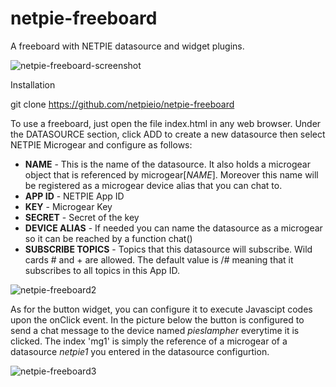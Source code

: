 netpie-freeboard
==========

A freeboard with NETPIE datasource and widget plugins.

![netpie-freeboard-screenshot](https://cloud.githubusercontent.com/assets/7685964/19427706/de8aab54-946f-11e6-81ae-bbe8b78910e5.jpg)


Installation

git clone https://github.com/netpieio/netpie-freeboard

To use a freeboard, just open the file index.html in any web browser. Under the DATASOURCE section, click ADD to create a new datasource then select NETPIE Microgear and configure as follows:

- **NAME** - This is the name of the datasource. It also holds a microgear object that is referenced by microgear[*NAME*]. Moreover this name will be registered as a microgear device alias that you can chat to. 
- **APP ID** - NETPIE App ID
- **KEY** - Microgear Key
- **SECRET** - Secret of the key
- **DEVICE ALIAS** - If needed you can name the datasource as a microgear so it can be reached by a function chat()
- **SUBSCRIBE TOPICS** - Topics that this datasource will subscribe. Wild cards # and + are allowed. The default value is /# meaning that it subscribes to all topics in this App ID.

![netpie-freeboard2](https://cloud.githubusercontent.com/assets/7685964/15654634/fbe3c096-26bf-11e6-8ab5-4656839b53ad.jpg)

As for the button widget, you can configure it to execute Javascipt codes upon the onClick event. In the picture below the button is configured to send a chat message to the device named *pieslampher* everytime it is clicked. The index 'mg1' is simply the reference of a microgear of a datasource *netpie1* you entered in the datasource configurtion.

![netpie-freeboard3](https://cloud.githubusercontent.com/assets/7685964/15655823/ec23a1f2-26ca-11e6-9968-ee500136b7bc.jpg)
